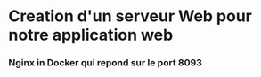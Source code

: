 # Creation d'un serveur Web pour notre application web 
### Nginx in Docker qui repond sur le port 8093
